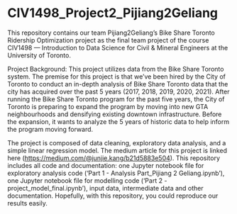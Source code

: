 # CIV1498_Project2_Pijiang2Geliang
This repository contains our team Pijiang2Geliang’s Bike Share Toronto Ridership Optimization project as the final team project of the course CIV1498 — Introduction to Data Science for Civil & Mineral Engineers at the University of Toronto. 

Project Background: This project utilizes data from the Bike Share Toronto system. The premise for this project is that we’ve been hired by the City of Toronto to conduct an in-depth analysis of Bike Share Toronto data that the city has acquired over the past 5 years (2017, 2018, 2019, 2020, 2021). After running the Bike Share Toronto program for the past five years, the City of Toronto is preparing to expand the program by moving into new GTA neighbourhoods and densifying existing downtown infrastructure. Before the expansion, it wants to analyze the 5 years of historic data to help inform the program moving forward. 

The project is composed of data cleaning, exploratory data analysis, and a simple linear regression model. The medium article for this project is linked here (https://medium.com/@junjie.kang/b21d5883e504). This repository includes all code and documentation: one Jupyter notebook file for exploratory analysis code (‘Part 1 - Analysis Part_Pijiang 2 Geliang.ipynb’), one Jupyter notebook file for modelling code (‘Part 2 - project_model_final.ipynb’), input data, intermediate data and other documentation. Hopefully, with this repository, you could reproduce our results easily.
